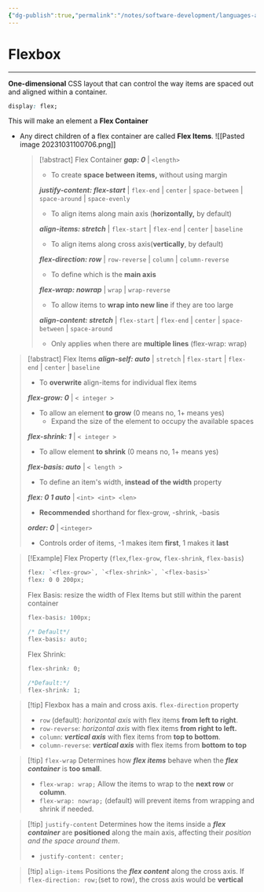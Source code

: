```yaml
---
{"dg-publish":true,"permalink":"/notes/software-development/languages-and-frameworks/web-development/front-end/css/layouts/flexbox/","tags":["programming","webdevelopment","frontend","css"],"created":"2025-07-13T15:24:55.496+08:00"}
---
```



# Flexbox

---

**One-dimensional** CSS layout that can control the way items are spaced out and aligned within a container.

```css
display: flex;
```

This will make an element a **Flex Container**

- Any direct children of a flex container are called **Flex Items**.
  ![[Pasted image 20231031100706.png]]
  > [!abstract] Flex Container
  > **_gap: 0_** | `<length>`
  >
  > - To create **space between items,** without using margin
  >
  > **_justify-content: flex-start_** | `flex-end` | `center` | `space-between` | `space-around` | `space-evenly`
  >
  > - To align items along main axis (**horizontally,** by default)
  >
  > **_align-items: stretch_** | `flex-start` | `flex-end` | `center` | `baseline`
  >
  > - To align items along cross axis(**vertically**, by default)
  >
  > **_flex-direction: row_** | `row-reverse` | `column` | `column-reverse`
  >
  > - To define which is the **main axis**
  >
  > **_flex-wrap: nowrap_** | `wrap` | `wrap-reverse`
  >
  > - To allow items to **wrap into new line** if they are too large
  >
  > **_align-content: stretch_** | `flex-start` | `flex-end` | `center` | `space-between` | `space-around`
  >
  > - Only applies when there are **multiple lines** (flex-wrap: wrap)

> [!abstract] Flex Items
> **_align-self: auto_** | `stretch` | `flex-start` | `flex-end` | `center` | `baseline`
>
> - To **overwrite** align-items for individual flex items
>
> **_flex-grow: 0_** | `< integer >`
>
> - To allow an element **to grow** (0 means no, 1+ means yes)
>   - Expand the size of the element to occupy the available spaces
>
> **_flex-shrink: 1_** | `< integer > `
>
> - To allow element **to shrink** (0 means no, 1+ means yes)
>
> **_flex-basis: auto_** | `< length >`
>
> - To define an item's width, **instead of the width** property
>
> **_flex: 0 1 auto_** | `<int> <int> <len>`
>
> - **Recommended** shorthand for flex-grow, -shrink, -basis
>
> **_order: 0_** | `<integer>`
>
> - Controls order of items, -1 makes item **first**, 1 makes it **last**

> [!Example] Flex Property (`flex`,`flex-grow`, `flex-shrink`, `flex-basis`)
>
> ```css
> flex: `<flex-grow>`, `<flex-shrink>`, `<flex-basis>`
> flex: 0 0 200px;
> ```
>
> Flex Basis:
> resize the width of Flex Items but still within the parent container
>
> ```css
> flex-basis: 100px;
>
> /* Default*/
> flex-basis: auto;
> ```
>
> Flex Shrink:
>
> ```css
> flex-shrink: 0;
>
> /*Default:*/
> flex-shrink: 1;
> ```

> [!tip] Flexbox has a main and cross axis.
> `flex-direction` property
>
> - `row` (default): _horizontal axis_ with flex items **from left to right**.
> - `row-reverse`: _horizontal axis_ with flex items **from right to left.**
> - `column`: **_vertical axis_** with flex items from **top to bottom**.
> - `column-reverse`: **_vertical axis_** with flex items from **bottom to top**

> [!tip] `flex-wrap`
> Determines how **_flex items_** behave when the **_flex container_** is **too small**.
>
> - `flex-wrap: wrap;` Allow the items to wrap to the **next row** or **column**.
> - `flex-wrap: nowrap;` (default) will prevent items from wrapping and shrink if needed.

> [!tip] `justify-content`
> Determines how the items inside a **_flex container_** are **positioned** along the main axis, affecting their _position and the space around them_.
>
> - `justify-content: center;`

> [!tip] `align-items`
> Positions the **_flex content_** along the cross axis.
> If `flex-direction: row;`(set to row), the cross axis would be **vertical**
